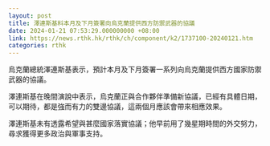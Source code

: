 ```yaml
---
layout: post
title: 澤連斯基料本月及下月簽署向烏克蘭提供西方防禦武器的協議
date: 2024-01-21 07:53:29.000000000 +08:00
link: https://news.rthk.hk/rthk/ch/component/k2/1737100-20240121.htm
categories: rthk
---
```


烏克蘭總統澤連斯基表示，預計本月及下月簽署一系列向烏克蘭提供西方國家防禦武器的協議。

澤連斯基在晚間演說中表示，烏克蘭正與合作夥伴準備新協議，已經有具體日期，可以期待，都是強而有力的雙邊協議，這兩個月應該會帶來相應效果。

澤連斯基未有透露希望與甚麼國家落實協議；他早前用了幾星期時間的外交努力，尋求獲得更多政治與軍事支持。
